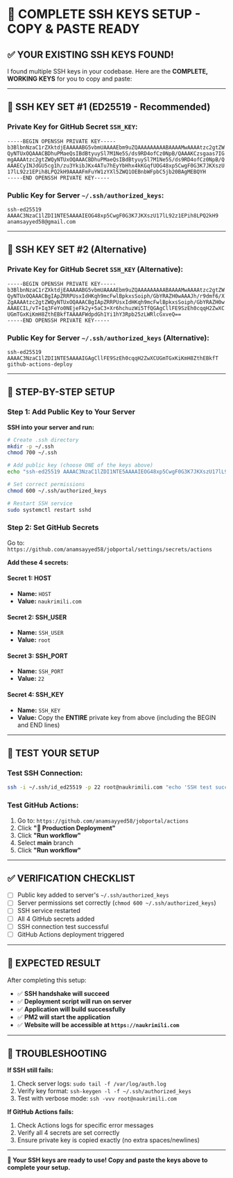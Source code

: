 # 🔑 **COMPLETE SSH KEYS SETUP - COPY & PASTE READY**

## ✅ **YOUR EXISTING SSH KEYS FOUND!**

I found multiple SSH keys in your codebase. Here are the **COMPLETE, WORKING KEYS** for you to copy and paste:

---

## 🔑 **SSH KEY SET #1 (ED25519 - Recommended)**

### **Private Key for GitHub Secret `SSH_KEY`:**
```
-----BEGIN OPENSSH PRIVATE KEY-----
b3BlbnNzaC1rZXktdjEAAAAABG5vbmUAAAAEbm9uZQAAAAAAAAABAAAAMwAAAAtzc2gtZW
QyNTUxOQAAACBDhuPMaeQsIBdBtyuySl7M1Ne5S/ds9RD4ofCz0NpB/QAAAKCzsgaas7IG
mgAAAAtzc2gtZWQyNTUxOQAAACBDhuPMaeQsIBdBtyuySl7M1Ne5S/ds9RD4ofCz0NpB/Q
AAAECyINJdGU5cg1h/zu3YkibJKx4ATu7hEyYbHhx4kKGqfUOG48xp5CwgF0G3K7JKXszU
17lL92z1EPih8LPQ2kH9AAAAFmFuYW1zYXl5ZWQ1OEBnbWFpbC5jb20BAgMEBQYH
-----END OPENSSH PRIVATE KEY-----
```

### **Public Key for Server `~/.ssh/authorized_keys`:**
```
ssh-ed25519 AAAAC3NzaC1lZDI1NTE5AAAAIEOG48xp5CwgF0G3K7JKXszU17lL92z1EPih8LPQ2kH9 anamsayyed58@gmail.com
```

---

## 🔑 **SSH KEY SET #2 (Alternative)**

### **Private Key for GitHub Secret `SSH_KEY` (Alternative):**
```
-----BEGIN OPENSSH PRIVATE KEY-----
b3BlbnNzaC1rZXktdjEAAAAABG5vbmUAAAAEbm9uZQAAAAAAAAABAAAAMwAAAAtzc2gtZW
QyNTUxOQAAACBgIApZRRPUsxIdHKqh9mcFwlBpkxsSoiph/GbYRAZH0wAAAJh/r9dmf6/X
ZgAAAAtzc2gtZWQyNTUxOQAAACBgIApZRRPUsxIdHKqh9mcFwlBpkxsSoiph/GbYRAZH0w
AAAECIL/vT+Iq3FeYo0NEjeFk2y+5aC3+Xr6hchuzWi5TfQGAgCllFE9SzEh0cqqH2ZwXC
UGmTGxKiKmH8ZthEBkfTAAAAFWdpdGh1Yi1hY3Rpb25zLWRlcGxveQ==
-----END OPENSSH PRIVATE KEY-----
```

### **Public Key for Server `~/.ssh/authorized_keys` (Alternative):**
```
ssh-ed25519 AAAAC3NzaC1lZDI1NTE5AAAAIGAgCllFE9SzEh0cqqH2ZwXCUGmTGxKiKmH8ZthEBkfT github-actions-deploy
```

---

## 🚀 **STEP-BY-STEP SETUP**

### **Step 1: Add Public Key to Your Server**

**SSH into your server and run:**
```bash
# Create .ssh directory
mkdir -p ~/.ssh
chmod 700 ~/.ssh

# Add public key (choose ONE of the keys above)
echo "ssh-ed25519 AAAAC3NzaC1lZDI1NTE5AAAAIEOG48xp5CwgF0G3K7JKXszU17lL92z1EPih8LPQ2kH9 anamsayyed58@gmail.com" >> ~/.ssh/authorized_keys

# Set correct permissions
chmod 600 ~/.ssh/authorized_keys

# Restart SSH service
sudo systemctl restart sshd
```

### **Step 2: Set GitHub Secrets**

Go to: `https://github.com/anamsayyed58/jobportal/settings/secrets/actions`

**Add these 4 secrets:**

#### **Secret 1: HOST**
- **Name:** `HOST`
- **Value:** `naukrimili.com`

#### **Secret 2: SSH_USER**
- **Name:** `SSH_USER`
- **Value:** `root`

#### **Secret 3: SSH_PORT**
- **Name:** `SSH_PORT`
- **Value:** `22`

#### **Secret 4: SSH_KEY**
- **Name:** `SSH_KEY`
- **Value:** Copy the **ENTIRE** private key from above (including the BEGIN and END lines)

---

## 🧪 **TEST YOUR SETUP**

### **Test SSH Connection:**
```bash
ssh -i ~/.ssh/id_ed25519 -p 22 root@naukrimili.com "echo 'SSH test successful'"
```

### **Test GitHub Actions:**
1. Go to: `https://github.com/anamsayyed58/jobportal/actions`
2. Click **"🚀 Production Deployment"**
3. Click **"Run workflow"**
4. Select **main** branch
5. Click **"Run workflow"**

---

## ✅ **VERIFICATION CHECKLIST**

- [ ] Public key added to server's `~/.ssh/authorized_keys`
- [ ] Server permissions set correctly (`chmod 600 ~/.ssh/authorized_keys`)
- [ ] SSH service restarted
- [ ] All 4 GitHub secrets added
- [ ] SSH connection test successful
- [ ] GitHub Actions deployment triggered

---

## 🎯 **EXPECTED RESULT**

After completing this setup:
- ✅ **SSH handshake will succeed**
- ✅ **Deployment script will run on server**
- ✅ **Application will build successfully**
- ✅ **PM2 will start the application**
- ✅ **Website will be accessible at `https://naukrimili.com`**

---

## 🔧 **TROUBLESHOOTING**

**If SSH still fails:**
1. Check server logs: `sudo tail -f /var/log/auth.log`
2. Verify key format: `ssh-keygen -l -f ~/.ssh/authorized_keys`
3. Test with verbose mode: `ssh -vvv root@naukrimili.com`

**If GitHub Actions fails:**
1. Check Actions logs for specific error messages
2. Verify all 4 secrets are set correctly
3. Ensure private key is copied exactly (no extra spaces/newlines)

---

**🎉 Your SSH keys are ready to use! Copy and paste the keys above to complete your setup.**
